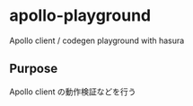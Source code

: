 # apollo-playground

Apollo client / codegen playground with hasura

## Purpose

Apollo client の動作検証などを行う
